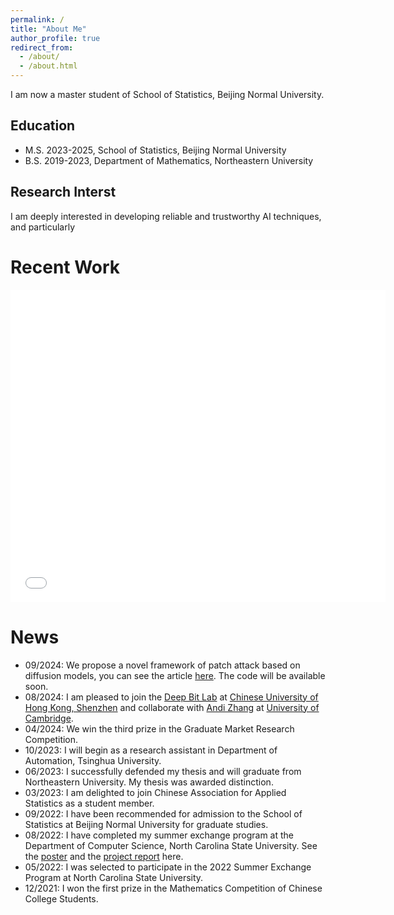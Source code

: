 ```yaml
---
permalink: /
title: "About Me"
author_profile: true
redirect_from: 
  - /about/
  - /about.html
---
```

I am now a master student of School of Statistics, Beijing Normal University.

## Education

- M.S. 2023-2025, School of Statistics, Beijing Normal University
- B.S. 2019-2023, Department of Mathematics, Northeastern University

## Research Interst

I am deeply interested in developing reliable and trustworthy AI techniques, and particularly

Recent Work
================
<embed src="../files/framework.pdf" width="600" height="500" />

News
================
- 09/2024: We propose a novel framework of patch attack based on diffusion models, you can see the article [here](https://arxiv.org/abs/2409.07002). The code will be available soon.
- 08/2024: I am pleased to join the [Deep Bit Lab](https://mypage.cuhk.edu.cn/academics/lizhen/) at [Chinese University of Hong Kong, Shenzhen](https://www.cuhk.edu.cn/en) and collaborate with [Andi Zhang](https://andi.ac/) at [University of Cambridge](https://www.cam.ac.uk/).
- 04/2024: We win the third prize in the Graduate Market Research Competition.
- 10/2023: I will begin as a research assistant in Department of Automation, Tsinghua University.
- 06/2023: I successfully defended my thesis and will graduate from Northeastern University. My thesis was awarded distinction.
- 03/2023: I am delighted to join Chinese Association for Applied Statistics as a student member.
- 09/2022: I have been recommended for admission to the School of Statistics at Beijing Normal University for graduate studies.
- 08/2022: I have completed my summer exchange program at the Department of Computer Science, North Carolina State University. See the [poster](../files/Poster.pdf) and the [project report](../files/ProjectReport.pdf) here.
- 05/2022: I was selected to participate in the 2022 Summer Exchange Program at North Carolina State University.
- 12/2021: I won the first prize in the Mathematics Competition of Chinese College Students.